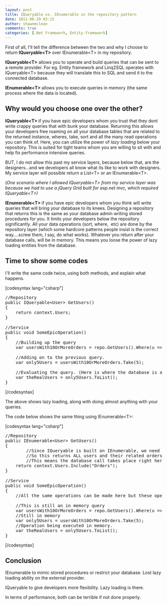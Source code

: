 ```yaml
---
layout: post
title: IQueryable vs. IEnumerable in the repository pattern
date: 2011-06-29 03:15
author: shawnmclean
comments: true
categories: [.Net Framework, Entity-framework]
---
```

First of all, I'll tell the difference between the two and why I choose to return <strong>IQueryable&lt;T&gt; </strong>over IEnumerable&lt;T&gt; in my repository.

<strong>IQueryable&lt;T&gt;</strong> allows you to operate and build queries that can be sent to a remote provider. For eg. Entity framework and Linq2SQL operates with IQueryable&lt;T&gt; because they will translate this to SQL and send it to the connected database.

<strong>IEnumerable&lt;T&gt; </strong>allows you to execute queries in memory (the same process where the data is located).
<h2>Why would you choose one over the other?</h2>
<strong>IQueryable&lt;T&gt; </strong>if you have epic developers whom you trust that they dont write crappy queries that with bunk your database. Returning this allows your developers free roaming on all your database tables that are related to the returned instance, wheres, take, sort and all the many read operations you can think of. Here, you can utilize the power of <em>lazy loading</em> below your repository. This is suited for tight teams whom you are willing to sit with and help fix performance intensive queries.

BUT, I do not allow this past my service layers, because below that, are the designers...and we developers all know what its like to work with designers. My service layer will possible return a List&lt;T&gt; or an IEnumerable&lt;T&gt;.

(<em>One scenario where I allowed IQueryable&lt;T&gt; from my service layer was because we had to use a jQuery Grid built for asp.net mvc, which required IQueryable&lt;T&gt;)</em>

<strong>IEnumerable&lt;T&gt; </strong>if you have epic developers whom you think will write queries that will bring your database to its knees. Designing a repository that returns this is the same as your database admin writing stored procedures for you. It limits your developers below the repository significantly. All your data operations (sort, where,  etc) are done by the repository layer (which some hardcore patterns people insist is the correct way....screw them, I say, do what works). Whatever you return after your database calls, will be in memory. This means you loose the power of lazy loading entities from the database.
<h2>Time to show some codes</h2>
I'll write the same code twice, using both methods, and explain what happens.

[codesyntax lang="csharp"]
<pre>//Repository
public IQueryable&lt;User&gt; GetUsers()
{
	return context.Users;
}

//Service
public void SomeEpicOperation()
{
	//Building up the query
	var usersWith10OrMoreOrders = repo.GetUsers().Where(u =&gt; u.Orders.Count &gt; 10);

	//Adding on to the previous query.
	var only5Users = usersWith10OrMoreOrders.Take(5);

	//Evaluating the query. (Here is where the database is actually called)
	var theRealUsers = only5Users.ToList();
}</pre>
[/codesyntax]

The above shows lazy loading, along with doing almost anything with your queries.

The code below shows the same thing using IEnumerable&lt;T&gt;:

[codesyntax lang="csharp"]
<pre>//Repository
public IEnumerable&lt;User&gt; GetUsers()
{
        //Since IQueryable is built on IEnumerable, we need no cast.
        //So this returns ALL users and their related orders from the database into memory after the forced evaluation to IEnumerable.
        //This means the database call takes place right here.
	return context.Users.Include("Orders");
}

//Service
public void SomeEpicOperation()
{
	//All the same operations can be made here but these operations are done in memory after being forced to evaluate

	//This is still an in memory query
	var usersWith10OrMoreOrders = repo.GetUsers().Where(u =&gt; u.Orders.Count &gt; 10);
	//Still in memory
	var only5Users = usersWith10OrMoreOrders.Take(5);
	//Operation being executed in memory.
	var theRealUsers = only5Users.ToList();
}</pre>
[/codesyntax]
<h2>Conclusion</h2>
IEnumerable to mimic stored procedures or restrict your database. Lost lazy loading ability on the external provider.

IQueryable to give developers more flexibility. Lazy loading is there.

In terms of performance, both can be terrible if not done properly.

